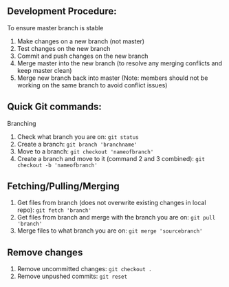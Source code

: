 ## Development Procedure: 
To ensure master branch is stable
1. Make changes on a new branch (not master)
2. Test changes on the new branch 
3. Commit and push changes on the new branch
4. Merge master into the new branch (to resolve any merging conflicts and keep master clean)
5. Merge new branch back into master
(Note: members should not be working on the same branch to avoid conflict issues)

## Quick Git commands:
Branching
1. Check what branch you are on: `git status`
2. Create a branch: `git branch 'branchname'`
3. Move to a branch: `git checkout 'nameofbranch'`
4. Create a branch and move to it (command 2 and 3 combined):  `git checkout -b 'nameofbranch'`

## Fetching/Pulling/Merging
1. Get files from branch (does not overwrite existing changes in local repo): `git fetch 'branch'`
2. Get files from branch and merge with the branch you are on: `git pull 'branch'`
3. Merge files to what branch you are on: `git merge 'sourcebranch'`

## Remove changes
1. Remove uncommitted changes: `git checkout .`
2. Remove unpushed commits: `git reset`
